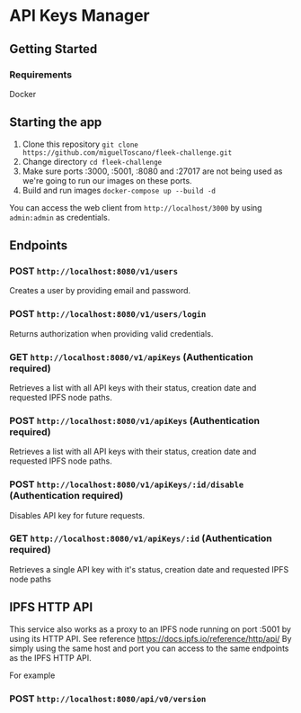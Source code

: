# API Keys Manager

## Getting Started

### Requirements
Docker

## Starting the app
1. Clone this repository `git clone https://github.com/miguelToscano/fleek-challenge.git`
2. Change directory `cd fleek-challenge`
3. Make sure ports :3000, :5001, :8080 and :27017 are not being used as we're going to run our images on these ports.
4. Build and run images `docker-compose up --build -d`

You can access the web client from `http://localhost/3000` by using `admin:admin` as credentials.

## Endpoints

### POST `http://localhost:8080/v1/users`
Creates a user by providing email and password.

### POST `http://localhost:8080/v1/users/login`
Returns authorization when providing valid credentials.

### GET `http://localhost:8080/v1/apiKeys` (Authentication required)
Retrieves a list with all API keys with their status, creation date and requested IPFS node paths.

### POST `http://localhost:8080/v1/apiKeys` (Authentication required)
Retrieves a list with all API keys with their status, creation date and requested IPFS node paths.

### POST `http://localhost:8080/v1/apiKeys/:id/disable` (Authentication required)
Disables API key for future requests.

### GET `http://localhost:8080/v1/apiKeys/:id` (Authentication required)
Retrieves a single API key with it's status, creation date and requested IPFS node paths

## IPFS HTTP API

This service also works as a proxy to an IPFS node running on port :5001 by using its HTTP API. See reference https://docs.ipfs.io/reference/http/api/
By simply using the same host and port you can access to the same endpoints as the IPFS HTTP API.

For example
### POST `http://localhost:8080/api/v0/version`
